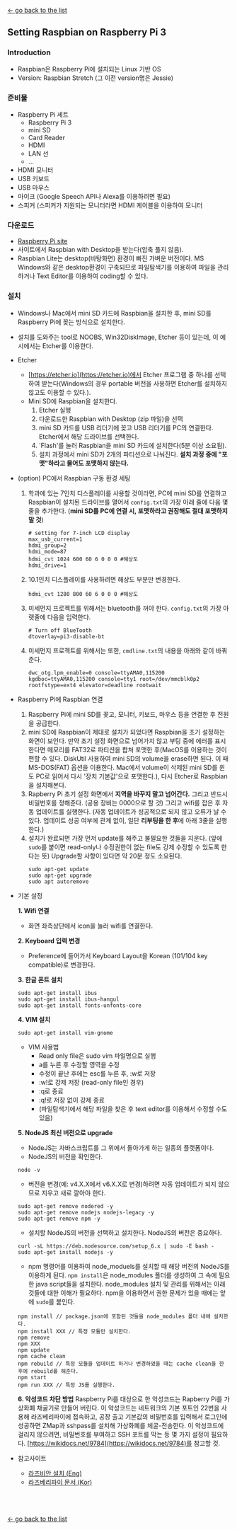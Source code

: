 [← go back to the list](https://HandongHCI.github.io/Tutorials)

## Setting Raspbian on Raspberry Pi 3

### Introduction
- Raspbian은 Raspberry Pi에 설치되는 Linux 기반 OS
- Version: Raspbian Stretch (그 이전 version명은 Jessie)

### 준비물
- Raspberry Pi 세트
	- Raspberry Pi 3
	- mini SD
	- Card Reader
	- HDMI
	- LAN 선
	- ...
- HDMI 모니터
- USB 키보드
- USB 마우스
- 마이크 (Google Speech API나 Alexa를 이용하려면 필요)
- 스피커 (스피커가 지원되는 모니터라면 HDMI 케이블을 이용하여 모니터

### 다운로드
- [Raspberry Pi site](http://www.raspberrypi.org/downloads/raspbian)
- 사이트에서 Raspbian with Desktop을 받는다(압축 풀지 않음).
- Raspbian Lite는 desktop(바탕화면) 환경이 빠진 가벼운 버전이다. MS Windows와 같은 desktop환경이 구축되므로 파일탐색기를 이용하여 파일을 관리하거나 Text Editor를 이용하여 coding할 수 있다.

### 설치
- Windows나 Mac에서 mini SD 카드에 Raspbian을 설치한 후, mini SD를 Raspberry Pi에 꽂는 방식으로 설치한다.
- 설치를 도와주는 tool로 NOOBS, Win32DiskImage, Etcher 등이 있는데, 이 예시에서는 Etcher를 이용한다.
- Etcher
	- [https://etcher.io](https://etcher.io)에서 Etcher 프로그램 중 하나를 선택하여 받는다(Windows의 경우 portable 버전을 사용하면 Etcher를 설치하지 않고도 이용할 수 있다.).
	- Mini SD에 Raspbian을 설치한다.
		1. Etcher 실행
		1. 다운로드한 Raspbian with Desktop (zip 파일)을 선택 
		1. mini SD 카드를 USB 리더기에 꽂고 USB 리더기를 PC의 연결한다. Etcher에서 해당 드라이브를 선택한다.
		1. 'Flash'를 눌러 Raspbian을 mini SD 카드에 설치한다(5분 이상 소요됨).
		1. 설치 과정에서 mini SD가 2개의 파티션으로 나눠진다. **설치 과정 중에 "포맷"하라고 물어도 포맷하지 않는다.**
- (option) PC에서 Raspbian 구동 환경 세팅
	1. 학과에 있는 7인치 디스플레이를 사용할 것이라면, PC에 mini SD를 연결하고 Raspbian이 설치된 드라이브를 열어서 `config.txt`의 가장 아래 줄에 다음 몇 줄을 추가한다. (**mini SD를 PC에 연결 시, 포맷하라고 권장해도 절대 포맷하지 말 것**)
		```
		# setting for 7-inch LCD display
		max_usb_current=1
		hdmi_group=2
		hdmi_mode=87
		hdmi_cvt 1024 600 60 6 0 0 0 #해상도
		hdmi_drive=1
		```
	1. 10.1인치 디스플레이를 사용하려면 해상도 부분만 변경한다.
		```
		hdmi_cvt 1280 800 60 6 0 0 0 #해상도
		```
	1. 미세먼지 프로젝트를 위해서는 bluetooth를 꺼야 한다. `config.txt`의 가장 아랫줄에 다음을 입력한다.
		```
		# Turn off BlueTooth
		dtoverlay=pi3-disable-bt
		```
	1. 미세먼지 프로젝트를 위해서는 또한, `cmdline.txt`의 내용을 아래와 같이 바꿔준다.
		```
		dwc_otg.lpm_enable=0 console=ttyAMA0,115200 kgdboc=ttyAMA0,115200 console=tty1 root=/dev/mmcblk0p2 rootfstype=ext4 elevator=deadline rootwait
		```
- Raspberry Pi에 Raspbian 연결
	1. Raspberry Pi에 mini SD를 꽂고, 모니터, 키보드, 마우스 등을 연결한 후 전원을 공급한다.
	1. mini SD에 Raspbian이 제대로 설치가 되었다면 Raspbian을 초기 설정하는 화면이 보인다. 만약 초기 설정 화면으로 넘어가지 않고 부팅 중에 에러를 표시한다면 메모리를 FAT32로 파티션을 합쳐 포맷한 후(MacOS를 이용하는 것이 편할 수 있다. DiskUtil 사용하여 mini SD의 volume을 erase하면 된다. 이 때 MS-DOS(FAT) 옵션을 이용한다. Mac에서 volume이 삭제된 mini SD를 윈도 PC로 읽어서 다시 '장치 기본값'으로 포맷한다.), 다시 Etcher로 Raspbian을 설치해본다.
	1. Rapberry Pi 초기 설정 화면에서 **지역을 바꾸지 말고 넘어간다.** 그리고 반드시 비밀번호를 정해준다. (공용 장비는 0000으로 할 것) 그리고 wifi를 잡은 후 자동 업데이트를 실행한다. (자동 업데이트가 성공적으로 되지 않고 오류가 날 수 있다. 업데이트 성공 여부에 관계 없이, 일단 **리부팅을 한 후**에 아래 3줄을 실행한다.)
	1. 설치가 완료되면 가장 먼저 update를 해주고 불필요한 것들을 지운다. (앞에 `sudo`를 붙이면 read-only나 수정권한이 없는 file도 강제 수정할 수 있도록 한다는 뜻) Upgrade할 사항이 있다면 약 20분 정도 소요된다.
		```
		sudo apt-get update
		sudo apt-get upgrade
		sudo apt autoremove
		```

- 기본 설정

	**1. Wifi 연결**
	- 화면 좌측상단에서 icon을 눌러 wifi를 연결한다.


	**2. Keyboard 입력 변경**
	- Preference에 들어가서 Keyboard Layout을 Korean (101/104 key compatible)로 변경한다.


	**3. 한글 폰트 설치**
	```
	sudo apt-get install ibus
	sudo apt-get install ibus-hangul
	sudo apt-get install fonts-unfonts-core
	```


	**4. VIM 설치**
	```
	sudo apt-get install vim-gnome
	```
	
	- VIM 사용법
		- Read only file은 sudo vim 파일명으로 실행
		- a를 누른 후 수정할 영역을 수정
		- 수정이 끝난 후에는 esc를 누른 후, :w로 저장
		- :w!로 강제 저장 (read-only file인 경우)
		- :q로 종료
		- :q!로 저장 없이 강제 종료
		- (파일탐색기에서 해당 파일을 찾은 후 text editor를 이용해서 수정할 수도 있음)


	**5. NodeJS 최신 버전으로 upgrade**
	- NodeJS는 자바스크립트를 그 위에서 돌아가게 하는 일종의 플랫폼이다.
	- NodeJS의 버전을 확인한다.
	```
	node -v
	```

	- 버전을 변경(예: v4.X.X에서 v6.X.X로 변경)하려면 자동 업데이트가 되지 않으므로 지우고 새로 깔아야 한다.
	```
	sudo apt-get remove nodered -y
	sudo apt-get remove nodejs nodejs-legacy -y
	sudo apt-get remove npm -y
	```

	- 설치할 NodeJS의 버전을 선택하고 설치한다. NodeJS의 버전은 중요하다.
	```
	curl -sL https://deb.nodesource.com/setup_6.x | sudo -E bash -
	sudo apt-get install nodejs -y
	```

	- npm 명령어를 이용하여 node_moduels를 설치할 때 해당 버전의 NodeJS를 이용하게 된다. `npm install`은 node_modules 폴더를 생성하여 그 속에 필요한 java script들을 설치한다. node_modules 설치 및 관리를 위해서는 아래 것들에 대한 이해가 필요하다. npm을 이용하면서 권한 문제가 있을 때에는 앞에 `sudo`를 붙인다.
	```
	npm install // package.json에 포함된 것들을 node_modules 폴더 내에 설치한다.
	npm install XXX // 특정 모듈만 설치한다.
	npm remove
	npm XXX
	npm update
	npm cache clean
	npm rebuild // 특정 모듈을 업데이트 하거나 변경하였을 때는 cache clean을 한 후에 rebuild를 해준다.
	npm start
	npm run XXX // 특정 JS를 실행한다.
	```

	**6. 악성코드 차단 방법**
	Raspberry Pi를 대상으로 한 악성코드는 Rapberry Pi를 가상화폐 채굴기로 만들어 버린다. 이 악성코드는 네트워크의 기본 포트인 22번을 사용해 라즈베리파이에 접속하고, 공장 출고 기본값의 비밀번호를 입력해서 로그인에 성공하면 ZMap과 sshpass를 설치해 가상화폐를 체굴-전송한다. 이 악성코드에 걸리지 않으려면, 비밀번호를 부여하고 SSH 포트를 막는 등 몇 가지 설정이 필요하다. [https://wikidocs.net/9784](https://wikidocs.net/9784)를 참고할 것.

- 참고사이트
	- [라즈비안 설치 (Eng)](www.raspberrypi.org/documentation/installation/installing-images/README.md)
	- [라즈베리파이 문서 (Kor)](https://wikidocs.net/book/483)

<br><br><br>
[← go back to the list](https://HandongHCI.github.io/Tutorials)
